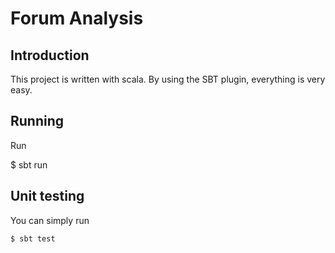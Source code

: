 # Forum Analysis

## Introduction

This project is written with scala. By using the SBT plugin,
everything is very easy.

## Running

Run 

  $ sbt run

## Unit testing

You can simply run

    $ sbt test
